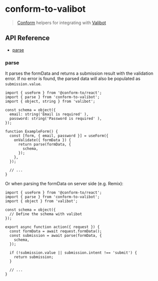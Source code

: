 # conform-to-valibot

> [Conform](https://github.com/edmundhung/conform) helpers for integrating with [Valibot](https://github.com/fabian-hiller/valibot)

<!-- aside -->

## API Reference

- [parse](#parse)

<!-- /aside -->

### parse

It parses the formData and returns a submission result with the validation error. If no error is found, the parsed data will also be populated as `submission.value`.

```tsx
import { useForm } from '@conform-to/react';
import { parse } from 'conform-to-valibot';
import { object, string } from 'valibot';

const schema = object({
  email: string('Email is required' ),
  password: string('Password is required' ),
});

function ExampleForm() {
  const [form, { email, password }] = useForm({
    onValidate({ formData }) {
      return parse(formData, {
        schema,
      });
    },
  });

  // ...
}
```

Or when parsing the formData on server side (e.g. Remix):

```tsx
import { useForm } from '@conform-to/react';
import { parse } from 'conform-to-valibot';
import { object } from 'valibot';

const schema = object({
  // Define the schema with valibot
});

export async function action({ request }) {
  const formData = await request.formData();
  const submission = await parse(formData, {
    schema,
  });

  if (!submission.value || submission.intent !== 'submit') {
    return submission;
  }

  // ...
}
```

